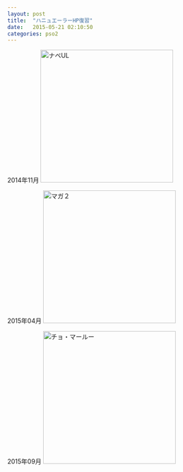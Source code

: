 ```yaml
---
layout: post
title:  "ハニュエーラーHP復習"
date:   2015-05-21 02:10:50
categories: pso2
---
```


2014年11月
<img src="{{ site.url }}/media/newearl1.png" alt="ナベUL" width="300">

2015年04月
<img src="{{ site.url }}/media/newearl2.png" alt="マガ２" width="300">

2015年09月
<img src="{{ site.url }}/media/marlu.png" alt="チョ・マールー" width="300">
